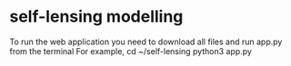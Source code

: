 # self-lensing modelling
To run the web application you need to download all files and run app.py from the terminal
For example, cd ~/self-lensing
             python3 app.py
